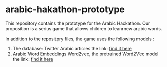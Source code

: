 # arabic-hakathon-prototype

This repository contains the prototype for the Arabic Hackathon. Our proposition is a serius game that allows children to leanrnew arabic words.

In addition to the repositpry files, the game uses the following models :

1. The database:   Twitter Arabic articles the link: [find it here](https://archive.org/download/full_grams_cbow_300_twitter/full_grams_cbow_300_twitter.zip)
2. Arabic Word Embeddings Word2vec, the pretrained Word2Vec model the link: [find it here](https://drive.google.com/file/d/1KgaeohNpFdDQD4dpREO_d8HmeK25fmbu/view?usp=sharing)


